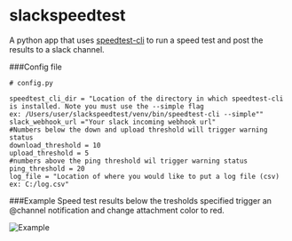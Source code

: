 # slackspeedtest
A python app that uses [speedtest-cli](https://github.com/sivel/speedtest-cli) to run a speed test and post the results to a slack channel.


###Config file

```
# config.py

speedtest_cli_dir = "Location of the directory in which speedtest-cli is installed. Note you must use the --simple flag
ex: /Users/user/slackspeedtest/venv/bin/speedtest-cli --simple""
slack_webhook_url ="Your slack incoming webhook url"
#Numbers below the down and upload threshold will trigger warning status
download_threshold = 10
upload_threshold = 5
#numbers above the ping threshold wil trigger warning status
ping_threshold = 20
log_file = "Location of where you would like to put a log file (csv) ex: C:/log.csv"
```

###Example
Speed test results below the tresholds specified trigger an @channel notification and change attachment color to red.

![Example](http://i.imgur.com/qI1DqfV.jpg)


